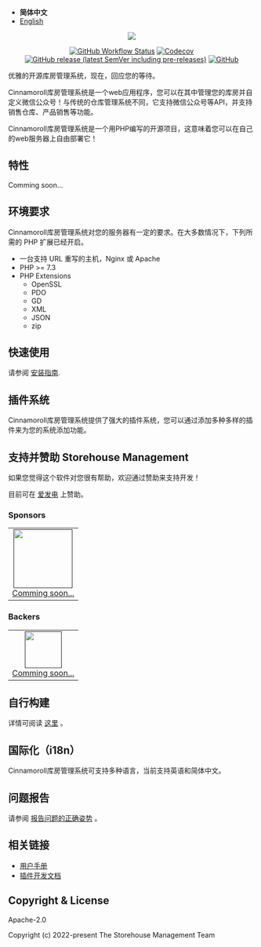 - **简体中文**
- [English](./README.md)

<p align="center"><img src="https://user-images.githubusercontent.com/101342651/168995296-12e6367f-a93b-4ef1-ad4a-8cbc06905bfb.jpeg"></p>

<p align="center">
<a href="https://github.com/wms-community/storehouse-management-server/actions"><img alt="GitHub Workflow Status" src="https://img.shields.io/github/workflow/status/wms-community/storehouse-management-server/CI?style=flat-square"></a>
<a href="https://codecov.io/gh/wms-community/storehouse-management-server"><img alt="Codecov" src="https://img.shields.io/codecov/c/github/wms-community/storehouse-management-server?style=flat-square"></a>
<a href="https://github.com/bs-community/blessing-skin-server/releases"><img alt="GitHub release (latest SemVer including pre-releases)" src="https://img.shields.io/github/v/release/wms-community/storehouse-management-server?include_prereleases&style=flat-square"></a>
<a href="https://github.com/wms-community/storehouse-management-server/blob/master/LICENSE"><img alt="GitHub" src="https://img.shields.io/github/license/wms-community/storehouse-management-server?style=flat-square"></a>
</p>

优雅的开源库房管理系统，现在，回应您的等待。

Cinnamoroll库房管理系统是一个web应用程序，您可以在其中管理您的库房并自定义微信公众号！与传统的仓库管理系统不同，它支持微信公众号等API，并支持销售仓库、产品销售等功能。

Cinnamoroll库房管理系统是一个用PHP编写的开源项目，这意味着您可以在自己的web服务器上自由部署它！

## 特性

Comming soon...

## 环境要求

Cinnamoroll库房管理系统对您的服务器有一定的要求。在大多数情况下，下列所需的 PHP 扩展已经开启。

- 一台支持 URL 重写的主机，Nginx 或 Apache
- PHP >= 7.3
- PHP Extensions
  - OpenSSL
  - PDO
  - GD
  - XML
  - JSON
  - zip

## 快速使用

请参阅 [安装指南](https://wms.mojy.xyz/zh-cn/install.html).

## 插件系统

Cinnamoroll库房管理系统提供了强大的插件系统，您可以通过添加多种多样的插件来为您的系统添加功能。

## 支持并赞助 Storehouse Management

如果您觉得这个软件对您很有帮助，欢迎通过赞助来支持开发！

目前可在 [爱发电](https://afdian.net/@Cinnamoroll) 上赞助。

### Sponsors

<table>
  <tbody>
    <tr>
      <td align=center>
        <a href="">
          <img src="" width="120" height="120">
          <br>
          Comming soon...
        </a>
      </td>
      </tr>
    </tbody>
</table>

### Backers

<table>
  <tbody>
    <tr>
      <td align=center>
        <a href="">
          <img src="" width="75" height="75">
          <br>
          Comming soon...
        </a>
      </td>
      </tr>
    </tbody>
</table>

## 自行构建

详情可阅读 [这里](https://wms.mojy.xyz/zh-cn/build.html) 。

## 国际化（i18n）

Cinnamoroll库房管理系统可支持多种语言，当前支持英语和简体中文。

## 问题报告

请参阅 [报告问题的正确姿势](https://wms.mojy.xyz/zh-cn/report.html) 。

## 相关链接

- [用户手册](https://wms.mojy.xyz/zh-cn/)
- [插件开发文档](https://wms-plugin.mojy.xyz/zh-cn/)

## Copyright & License

Apache-2.0

Copyright (c) 2022-present The Storehouse Management Team
